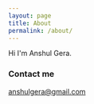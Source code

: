 ```yaml
---
layout: page
title: About
permalink: /about/
---
```


Hi I'm Anshul Gera.

### Contact me

[anshulgera@gmail.com](mailto:anshul@gera.com)
